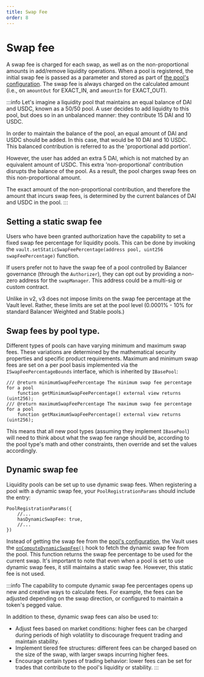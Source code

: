 ```yaml
---
title: Swap Fee
order: 8
---
```

# Swap fee
A swap fee is charged for each swap, as well as on the non-proportional amounts in add/remove liquidity operations. When a pool is registered, the initial swap fee is passed as a parameter and stored as part of [the pool's configuration](https://github.com/balancer/balancer-v3-monorepo/blob/main/pkg/interfaces/contracts/vault/VaultTypes.sol#L21). The swap fee is always charged on the calculated amount (i.e., on `amountOut` for EXACT_IN, and `amountIn` for EXACT_OUT).

:::info
Let's imagine a liquidity pool that maintains an equal balance of DAI and USDC, known as a 50/50 pool. A user decides to add liquidity to this pool, but does so in an unbalanced manner: they contribute 15 DAI and 10 USDC.

In order to maintain the balance of the pool, an equal amount of DAI and USDC should be added. In this case, that would be 10 DAI and 10 USDC. This balanced contribution is referred to as the 'proportional add portion'.

However, the user has added an extra 5 DAI, which is not matched by an equivalent amount of USDC. This extra 'non-proportional' contribution disrupts the balance of the pool. As a result, the pool charges swap fees on this non-proportional amount.

The exact amount of the non-proportional contribution, and therefore the amount that incurs swap fees, is determined by the current balances of DAI and USDC in the pool.
:::

## Setting a static swap fee
Users who have been granted authorization have the capability to set a fixed swap fee percentage for liquidity pools. This can be done by invoking the `vault.setStaticSwapFeePercentage(address pool, uint256 swapFeePercentage)` function.

If users prefer not to have the swap fee of a pool controlled by Balancer governance (through the `Authorizer`), they can opt out by providing a non-zero address for the `swapManager`. This address could be a multi-sig or custom contract.

Unlike in v2, v3 does not impose limits on the swap fee percentage at the Vault level. Rather, these limits are set at the pool level (0.0001% - 10% for standard Balancer Weighted and Stable pools.)

## Swap fees by pool type.
Different types of pools can have varying minimum and maximum swap fees. These variations are determined by the mathematical security properties and specific product requirements. Maximum and minimum swap fees are set on a per pool basis implemented via the `ISwapFeePercentageBounds` interface, which is inherited by `IBasePool`:
```solidity
/// @return minimumSwapFeePercentage The minimum swap fee percentage for a pool
    function getMinimumSwapFeePercentage() external view returns (uint256);
/// @return maximumSwapFeePercentage The maximum swap fee percentage for a pool
    function getMaximumSwapFeePercentage() external view returns (uint256);
```

This means that all new pool types (assuming they implement `IBasePool`) will need to think about what the swap fee range should be, according to the pool type's math and other constraints, then override and set the values accordingly.

## Dynamic swap fee
Liquidity pools can be set up to use dynamic swap fees. When registering a pool with a dynamic swap fee, your `PoolRegistrationParams` should include the entry:
```solidity
PoolRegistrationParams({
    //...
    hasDynamicSwapFee: true,
    //...
})
```
Instead of getting the swap fee from the [pool's configuration](https://github.com/balancer/balancer-v3-monorepo/blob/main/pkg/interfaces/contracts/vault/VaultTypes.sol#L33), the Vault uses the [`onComputeDynamicSwapFee()`](/developer-reference/contracts/hooks-api.html#oncomputedynamicswapfee) hook to fetch the dynamic swap fee from the pool. This function returns the swap fee percentage to be used for the current swap. It's important to note that even when a pool is set to use dynamic swap fees, it still maintains a static swap fee. However, this static fee is not used.

:::info
The capability to compute dynamic swap fee percentages opens up new and creative ways to calculate fees. For example, the fees can be adjusted depending on the swap direction, or configured to maintain a token's pegged value.

In addition to these, dynamic swap fees can also be used to:

- Adjust fees based on market conditions: higher fees can be charged during periods of high volatility to discourage frequent trading and maintain stability.
- Implement tiered fee structures: different fees can be charged based on the size of the swap, with larger swaps incurring higher fees.
- Encourage certain types of trading behavior: lower fees can be set for trades that contribute to the pool's liquidity or stability.
:::